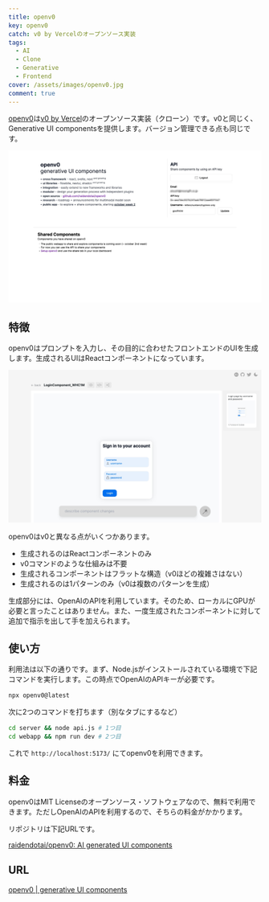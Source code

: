 ```yaml
---
title: openv0
key: openv0
catch: v0 by Vercelのオープンソース実装
tags:
  - AI
  - Clone
  - Generative
  - Frontend
cover: /assets/images/openv0.jpg
comment: true
---
```


[openv0](https://openv0.com/)は[v0 by Vercel](https://v0.dev/)のオープンソース実装（クローン）です。v0と同じく、Generative UI componentsを提供します。バージョン管理できる点も同じです。

[![openv0のWebサイト](/assets/images/openv0.jpg)](https://openv0.com/)

<!--more-->

## 特徴

openv0はプロンプトを入力し、その目的に合わせたフロントエンドのUIを生成します。生成されるUIはReactコンポーネントになっています。

![生成されたUI](/assets/images/openv0-2.jpg)

openv0はv0と異なる点がいくつかあります。

- 生成されるのはReactコンポーネントのみ
- v0コマンドのような仕組みは不要
- 生成されるコンポーネントはフラットな構造（v0ほどの複雑さはない）
- 生成されるのは1パターンのみ（v0は複数のパターンを生成）

生成部分には、OpenAIのAPIを利用しています。そのため、ローカルにGPUが必要と言ったことはありません。また、一度生成されたコンポーネントに対して追加で指示を出して手を加えられます。

## 使い方

利用法は以下の通りです。まず、Node.jsがインストールされている環境で下記コマンドを実行します。この時点でOpenAIのAPIキーが必要です。

```bash
npx openv0@latest
```

次に2つのコマンドを打ちます（別なタブにするなど）

```bash
cd server && node api.js # 1つ目
cd webapp && npm run dev # 2つ目
```

これで `http://localhost:5173/` にてopenv0を利用できます。

## 料金

openv0はMIT Licenseのオープンソース・ソフトウェアなので、無料で利用できます。ただしOpenAIのAPIを利用するので、そちらの料金がかかります。

リポジトリは下記URLです。

[raidendotai/openv0: AI generated UI components](https://github.com/raidendotai/openv0)

## URL

[openv0 \| generative UI components](https://openv0.com/)

